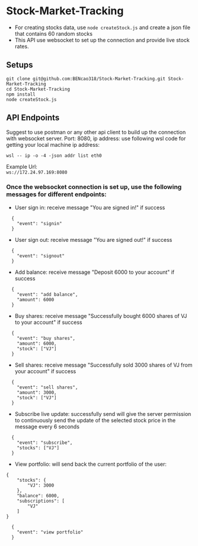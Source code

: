 # Stock-Market-Tracking

- For creating stocks data, use `node createStock.js` and create a json file that contains 60 random stocks
- This API use websocket to set up the connection and provide live stock rates.

## Setups

```
git clone git@github.com:BENcao318/Stock-Market-Tracking.git Stock-Market-Tracking
cd Stock-Market-Tracking
npm install
node createStock.js
```

## API Endpoints

Suggest to use postman or any other api client to build up the connection with websocket server.
Port: 8080, ip address: use following wsl code for getting your local machine ip address:

```
wsl -- ip -o -4 -json addr list eth0
```

Example Url:  
`ws://172.24.97.169:8080`

### Once the websocket connection is set up, use the following messages for different endpoints:

- User sign in: receive message "You are signed in!" if success

```
  {
    "event": "signin"
  }
```

- User sign out: receive message "You are signed out!" if success

```
  {
    "event": "signout"
  }
```

- Add balance: receive message "Deposit 6000 to your account" if success

```
  {
    "event": "add balance",
    "amount": 6000
  }
```

- Buy shares: receive message "Successfully bought 6000 shares of VJ to your account" if success

```
  {
    "event": "buy shares",
    "amount": 6000,
    "stock": ["VJ"]
  }
```

- Sell shares: receive message "Successfully sold 3000 shares of VJ from your account" if success

```
  {
    "event": "sell shares",
    "amount": 3000,
    "stock": ["VJ"]
  }
```

- Subscribe live update: successfully send will give the server permission to continuously send the update of the selected stock price in the message every 6 seconds

```
  {
    "event": "subscribe",
    "stocks": ["VJ"]
  }
```

- View portfolio: will send back the current portfolio of the user:

```
{
    "stocks": {
        "VJ": 3000
    },
    "balance": 6000,
    "subscriptions": [
        "VJ"
    ]
}
```

```
  {
    "event": "view portfolio"
  }
```
